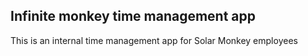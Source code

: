 ## Infinite monkey time management app

This is an internal time management app for Solar Monkey employees
